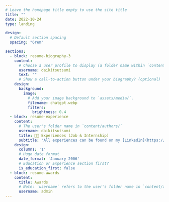 ```yaml
---
# Leave the homepage title empty to use the site title
title: ""
date: 2022-10-24
type: landing

design:
  # Default section spacing
  spacing: "6rem"

sections:
  - block: resume-biography-3
    content:
      # Choose a user profile to display (a folder name within `content/authors/`)
      username: daikitsutsumi
      text: ""
      # Show a call-to-action button under your biography? (optional)
    design:
      background:
        image:
          # Add your image background to `assets/media/`.
          filename: chatgpt.webp
          filters:
            brightness: 0.4
  - block: resume-experience
    content:
      # The user's folder name in `content/authors/`
      username: daikitsutsumi
      title: 🧑‍💻️ Experiences (Job & Internship)
      subtitle: 'All experiences can be found on my [LinkedIn](https://www.linkedin.com/in/daiki-tsutsumi/).'
    design:
      columns: '1'
      # Hugo date format
      date_format: 'January 2006'
      # Education or Experience section first?
      is_education_first: false
  - block: resume-awards
    content:
      title: Awards
      # Note: `username` refers to the user's folder name in `content/authors/`
      username: admin
---
```

